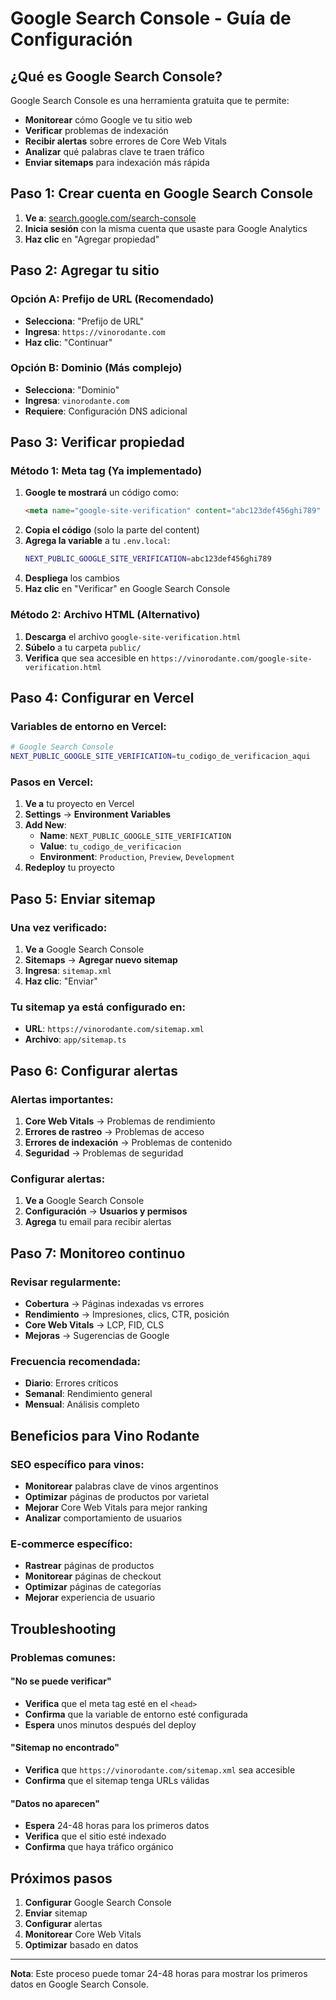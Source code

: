 # Google Search Console - Guía de Configuración

## ¿Qué es Google Search Console?

Google Search Console es una herramienta gratuita que te permite:
- **Monitorear** cómo Google ve tu sitio web
- **Verificar** problemas de indexación
- **Recibir alertas** sobre errores de Core Web Vitals
- **Analizar** qué palabras clave te traen tráfico
- **Enviar sitemaps** para indexación más rápida

## Paso 1: Crear cuenta en Google Search Console

1. **Ve a**: [search.google.com/search-console](https://search.google.com/search-console)
2. **Inicia sesión** con la misma cuenta que usaste para Google Analytics
3. **Haz clic** en "Agregar propiedad"

## Paso 2: Agregar tu sitio

### Opción A: Prefijo de URL (Recomendado)
- **Selecciona**: "Prefijo de URL"
- **Ingresa**: `https://vinorodante.com`
- **Haz clic**: "Continuar"

### Opción B: Dominio (Más complejo)
- **Selecciona**: "Dominio"
- **Ingresa**: `vinorodante.com`
- **Requiere**: Configuración DNS adicional

## Paso 3: Verificar propiedad

### Método 1: Meta tag (Ya implementado)
1. **Google te mostrará** un código como:
   ```html
   <meta name="google-site-verification" content="abc123def456ghi789" />
   ```
2. **Copia el código** (solo la parte del content)
3. **Agrega la variable** a tu `.env.local`:
   ```bash
   NEXT_PUBLIC_GOOGLE_SITE_VERIFICATION=abc123def456ghi789
   ```
4. **Despliega** los cambios
5. **Haz clic** en "Verificar" en Google Search Console

### Método 2: Archivo HTML (Alternativo)
1. **Descarga** el archivo `google-site-verification.html`
2. **Súbelo** a tu carpeta `public/`
3. **Verifica** que sea accesible en `https://vinorodante.com/google-site-verification.html`

## Paso 4: Configurar en Vercel

### Variables de entorno en Vercel:
```bash
# Google Search Console
NEXT_PUBLIC_GOOGLE_SITE_VERIFICATION=tu_codigo_de_verificacion_aqui
```

### Pasos en Vercel:
1. **Ve a** tu proyecto en Vercel
2. **Settings** → **Environment Variables**
3. **Add New**:
   - **Name**: `NEXT_PUBLIC_GOOGLE_SITE_VERIFICATION`
   - **Value**: `tu_codigo_de_verificacion`
   - **Environment**: `Production`, `Preview`, `Development`
4. **Redeploy** tu proyecto

## Paso 5: Enviar sitemap

### Una vez verificado:
1. **Ve a** Google Search Console
2. **Sitemaps** → **Agregar nuevo sitemap**
3. **Ingresa**: `sitemap.xml`
4. **Haz clic**: "Enviar"

### Tu sitemap ya está configurado en:
- **URL**: `https://vinorodante.com/sitemap.xml`
- **Archivo**: `app/sitemap.ts`

## Paso 6: Configurar alertas

### Alertas importantes:
1. **Core Web Vitals** → Problemas de rendimiento
2. **Errores de rastreo** → Problemas de acceso
3. **Errores de indexación** → Problemas de contenido
4. **Seguridad** → Problemas de seguridad

### Configurar alertas:
1. **Ve a** Google Search Console
2. **Configuración** → **Usuarios y permisos**
3. **Agrega** tu email para recibir alertas

## Paso 7: Monitoreo continuo

### Revisar regularmente:
- **Cobertura** → Páginas indexadas vs errores
- **Rendimiento** → Impresiones, clics, CTR, posición
- **Core Web Vitals** → LCP, FID, CLS
- **Mejoras** → Sugerencias de Google

### Frecuencia recomendada:
- **Diario**: Errores críticos
- **Semanal**: Rendimiento general
- **Mensual**: Análisis completo

## Beneficios para Vino Rodante

### SEO específico para vinos:
- **Monitorear** palabras clave de vinos argentinos
- **Optimizar** páginas de productos por varietal
- **Mejorar** Core Web Vitals para mejor ranking
- **Analizar** comportamiento de usuarios

### E-commerce específico:
- **Rastrear** páginas de productos
- **Monitorear** páginas de checkout
- **Optimizar** páginas de categorías
- **Mejorar** experiencia de usuario

## Troubleshooting

### Problemas comunes:

#### "No se puede verificar"
- **Verifica** que el meta tag esté en el `<head>`
- **Confirma** que la variable de entorno esté configurada
- **Espera** unos minutos después del deploy

#### "Sitemap no encontrado"
- **Verifica** que `https://vinorodante.com/sitemap.xml` sea accesible
- **Confirma** que el sitemap tenga URLs válidas

#### "Datos no aparecen"
- **Espera** 24-48 horas para los primeros datos
- **Verifica** que el sitio esté indexado
- **Confirma** que haya tráfico orgánico

## Próximos pasos

1. **Configurar** Google Search Console
2. **Enviar** sitemap
3. **Configurar** alertas
4. **Monitorear** Core Web Vitals
5. **Optimizar** basado en datos

---

**Nota**: Este proceso puede tomar 24-48 horas para mostrar los primeros datos en Google Search Console.
